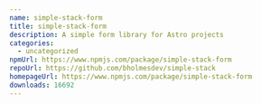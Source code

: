 ```yaml
---
name: simple-stack-form
title: simple-stack-form
description: A simple form library for Astro projects
categories:
  - uncategorized
npmUrl: https://www.npmjs.com/package/simple-stack-form
repoUrl: https://github.com/bholmesdev/simple-stack
homepageUrl: https://www.npmjs.com/package/simple-stack-form
downloads: 16692
---
```

